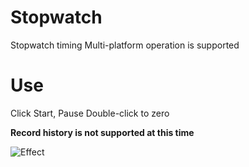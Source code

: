 # Stopwatch
Stopwatch timing
Multi-platform operation is supported


# Use
Click Start, Pause
Double-click to zero

**Record history is not supported at this time**

![Effect](https://github.com/KeivnMM/Stopwatch/images/stopwatch.png)